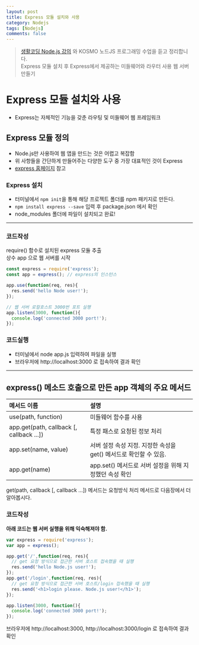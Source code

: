 ```yaml
---
layout: post
title: Express 모듈 설치와 사용
category: Nodejs
tags: [Nodejs]
comments: false
---
```


> [생활코딩 Node.js 강의](https://www.inflearn.com/course/nodejs-%EA%B0%95%EC%A2%8C-%EC%83%9D%ED%99%9C%EC%BD%94%EB%94%A9#) 와 KOSMO 노드JS 프로그래밍 수업을 듣고 정리합니다.  
> Express 모듈 설치 후 Express에서 제공하는 미들웨어와 라우터 사용 웹 서버 만들기

# Express 모듈 설치와 사용
- Express는 자체적인 기능을 갖춘 라우팅 및 미들웨어 웹 프레임워크

## Express 모듈 정의
- Node.js만 사용하여 웹 앱을 만드는 것은 어렵고 복잡함
- 위 사항들을 간단하게 만들어주는 다양한 도구 중 가장 대표적인 것이 Express
- [express 홈페이지](http://expressjs.com/ko/) 참고

### Express 설치
- 터미널에서 `npm init`을 통해 해당 프로젝트 폴더를 npm 패키지로 만든다.
- `npm install express --save` 입력 후 package.json 에서 확인
- node_modules 폴더에 파일이 설치되고 완료! 

---

### 코드작성

require() 함수로 설치된 express 모듈 추출  
상수 app 으로 웹 서버를 시작

```javascript
const express = require('express');
const app = express(); // express의 인스턴스

app.use(function(req, res){
  res.send('hello Node user!');
});

// 웹 서버 로컬호스트 3000번 포트 실행
app.listen(3000, function(){
  console.log('connected 3000 port!');
});
```

### 코드실행
- 터미널에서 node app.js 입력하여 파일을 실행
- 브라우저에 http://localhost:3000 로 접속하여 결과 확인

---

## express() 메소드 호출으로 만든 app 객체의 주요 메서드

| 메서드 이름 | 설명 | 
|:--------|:--------|
| use(path, function) | 미들웨어 함수를 사용 |
| app.get(path, callback [, callback ...]) | 특정 패스로 요청된 정보 처리 |
| app.set(name, value) | 서버 설정 속성 지정. 지정한 속성을 get() 메서드로 확인할 수 있음. |
| app.get(name) | app.set() 메서드로 서버 설정을 위해 지정했던 속성 확인 |

get(path, callback [, callback ...]) 메서드는 요청방식 처리 메서드로 다음장에서 더 알아봅시다.

### 코드작성

**아래 코드는 웹 서버 실행을 위해 익숙해져야 함.**

```javascript
var express = require('express');
var app = express();

app.get('/',function(req, res){
  // get 요청 방식으로 접근한 서버 호스트 접속했을 때 실행
  res.send('hello Node.js user!');
});
app.get('/login',function(req, res){
  // get 요청 방식으로 접근한 서버 호스트/login 접속했을 때 실행
  res.send('<h1>login please. Node.js user!</h1>');
});

app.listen(3000, function(){
  console.log('connected 3000 port!');
});
```
브라우저에 http://localhost:3000, http://localhost:3000/login 로 접속하여 결과 확인
